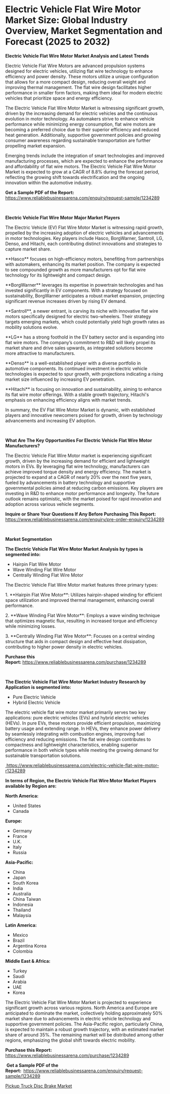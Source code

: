 <p><h1>Electric Vehicle Flat Wire Motor Market Size: Global Industry Overview, Market Segmentation and Forecast (2025 to 2032)</h1></p><p><strong>Electric Vehicle Flat Wire Motor Market Analysis and Latest Trends</strong></p>
<p><p>Electric Vehicle Flat Wire Motors are advanced propulsion systems designed for electric vehicles, utilizing flat wire technology to enhance efficiency and power density. These motors utilize a unique configuration that allows for a more compact design, reducing overall weight and improving thermal management. The flat wire design facilitates higher performance in smaller form factors, making them ideal for modern electric vehicles that prioritize space and energy efficiency.</p><p>The Electric Vehicle Flat Wire Motor Market is witnessing significant growth, driven by the increasing demand for electric vehicles and the continuous evolution in motor technology. As automakers strive to enhance vehicle performance while minimizing energy consumption, flat wire motors are becoming a preferred choice due to their superior efficiency and reduced heat generation. Additionally, supportive government policies and growing consumer awareness regarding sustainable transportation are further propelling market expansion.</p><p>Emerging trends include the integration of smart technologies and improved manufacturing processes, which are expected to enhance the performance and affordability of flat wire motors. The Electric Vehicle Flat Wire Motor Market is expected to grow at a CAGR of 8.8% during the forecast period, reflecting the growing shift towards electrification and the ongoing innovation within the automotive industry.</p></p>
<p><strong>Get a Sample PDF of the Report:&nbsp;</strong> <a href="https://www.reliablebusinessarena.com/enquiry/request-sample/1234289?utm_campaign=2639&utm_medium=2&utm_source=Github&utm_content=ia&utm_term=31032025&utm_id=electric-vehicle-flat-wire-motor">https://www.reliablebusinessarena.com/enquiry/request-sample/1234289</a></p>
<p>&nbsp;</p>
<p><strong>Electric Vehicle Flat Wire Motor Major Market Players</strong></p>
<p><p>The Electric Vehicle (EV) Flat Wire Motor Market is witnessing rapid growth, propelled by the increasing adoption of electric vehicles and advancements in motor technologies. Key players include Hasco, BorgWarner, Santroll, LG, Denso, and Hitachi, each contributing distinct innovations and strategies to capture market share.</p><p>**Hasco** focuses on high-efficiency motors, benefiting from partnerships with automakers, enhancing its market position. The company is expected to see compounded growth as more manufacturers opt for flat wire technology for its lightweight and compact design.</p><p>**BorgWarner** leverages its expertise in powertrain technologies and has invested significantly in EV components. With a strategy focused on sustainability, BorgWarner anticipates a robust market expansion, projecting significant revenue increases driven by rising EV demand.</p><p>**Santroll**, a newer entrant, is carving its niche with innovative flat wire motors specifically designed for electric two-wheelers. Their strategy targets emerging markets, which could potentially yield high growth rates as mobility solutions evolve.</p><p>**LG** has a strong foothold in the EV battery sector and is expanding into flat wire motors. The company’s commitment to R&D will likely propel its market share and drive sales upwards, as integrated solutions become more attractive to manufacturers.</p><p>**Denso** is a well-established player with a diverse portfolio in automotive components. Its continued investment in electric vehicle technologies is expected to spur growth, with projections indicating a rising market size influenced by increasing EV penetration.</p><p>**Hitachi** is focusing on innovation and sustainability, aiming to enhance its flat wire motor offerings. With a stable growth trajectory, Hitachi's emphasis on enhancing efficiency aligns with market trends.</p><p>In summary, the EV Flat Wire Motor Market is dynamic, with established players and innovative newcomers poised for growth, driven by technology advancements and increasing EV adoption.</p></p>
<p>&nbsp;</p>
<p><strong>What Are The Key Opportunities For Electric Vehicle Flat Wire Motor Manufacturers?</strong></p>
<p><p>The Electric Vehicle Flat Wire Motor market is experiencing significant growth, driven by the increasing demand for efficient and lightweight motors in EVs. By leveraging flat wire technology, manufacturers can achieve improved torque density and energy efficiency. The market is projected to expand at a CAGR of nearly 20% over the next five years, fueled by advancements in battery technology and supportive governmental policies aimed at reducing carbon emissions. Key players are investing in R&D to enhance motor performance and longevity. The future outlook remains optimistic, with the market poised for rapid innovation and adoption across various vehicle segments.</p></p>
<p><strong>Inquire or Share Your Questions If Any Before Purchasing This Report:</strong> <a href="https://www.reliablebusinessarena.com/enquiry/pre-order-enquiry/1234289?utm_campaign=2639&utm_medium=2&utm_source=Github&utm_content=ia&utm_term=31032025&utm_id=electric-vehicle-flat-wire-motor">https://www.reliablebusinessarena.com/enquiry/pre-order-enquiry/1234289</a></p>
<p>&nbsp;</p>
<p><strong>Market Segmentation</strong></p>
<p><strong>The Electric Vehicle Flat Wire Motor Market Analysis by types is segmented into:</strong></p>
<p><ul><li>Hairpin Flat Wire Motor</li><li>Wave Winding Flat Wire Motor</li><li>Centrally Winding Flat Wire Motor</li></ul></p>
<p><p>The Electric Vehicle Flat Wire Motor market features three primary types: </p><p>1. **Hairpin Flat Wire Motor**: Utilizes hairpin-shaped winding for efficient space utilization and improved thermal management, enhancing overall performance. </p><p>2. **Wave Winding Flat Wire Motor**: Employs a wave winding technique that optimizes magnetic flux, resulting in increased torque and efficiency while minimizing losses.</p><p>3. **Centrally Winding Flat Wire Motor**: Focuses on a central winding structure that aids in compact design and effective heat dissipation, contributing to higher power density in electric vehicles.</p></p>
<p><strong>Purchase this Report:&nbsp;</strong><a href="https://www.reliablebusinessarena.com/purchase/1234289?utm_campaign=2639&utm_medium=2&utm_source=Github&utm_content=ia&utm_term=31032025&utm_id=electric-vehicle-flat-wire-motor">https://www.reliablebusinessarena.com/purchase/1234289</a></p>
<p>&nbsp;</p>
<p><strong>The Electric Vehicle Flat Wire Motor Market Industry Research by Application is segmented into:</strong></p>
<p><ul><li>Pure Electric Vehicle</li><li>Hybrid Electric Vehicle</li></ul></p>
<p><p>The electric vehicle flat wire motor market primarily serves two key applications: pure electric vehicles (EVs) and hybrid electric vehicles (HEVs). In pure EVs, these motors provide efficient propulsion, maximizing battery usage and extending range. In HEVs, they enhance power delivery by seamlessly integrating with combustion engines, improving fuel efficiency and reducing emissions. The flat wire design contributes to compactness and lightweight characteristics, enabling superior performance in both vehicle types while meeting the growing demand for sustainable transportation solutions.</p></p>
<p><a href="https://www.reliablebusinessarena.com/electric-vehicle-flat-wire-motor-r1234289?utm_campaign=2639&utm_medium=2&utm_source=Github&utm_content=ia&utm_term=31032025&utm_id=electric-vehicle-flat-wire-motor">&nbsp;https://www.reliablebusinessarena.com/electric-vehicle-flat-wire-motor-r1234289</a></p>
<p><strong>In terms of Region, the Electric Vehicle Flat Wire Motor Market Players available by Region are:</strong></p>
<p>
    <p> <strong> North America: </strong>
        <ul>
            <li>United States</li>
            <li>Canada</li>
        </ul>
        </p> 
    <p> <strong> Europe: </strong>
        <ul>
            <li>Germany</li>
            <li>France</li>
            <li>U.K.</li>
            <li>Italy</li>
            <li>Russia</li>
        </ul>
        </p> 
    <p> <strong> Asia-Pacific: </strong>
        <ul>
            <li>China</li>
            <li>Japan</li>
            <li>South Korea</li>
            <li>India</li>
            <li>Australia</li>
            <li>China Taiwan</li>
            <li>Indonesia</li>
            <li>Thailand</li>
            <li>Malaysia</li>
        </ul>
        </p> 
    <p> <strong> Latin America: </strong>
        <ul>
            <li>Mexico</li>
            <li>Brazil</li>
            <li>Argentina Korea</li>
            <li>Colombia</li>
        </ul>
        </p> 
    <p> <strong> Middle East & Africa: </strong>
        <ul>
            <li>Turkey</li>
            <li>Saudi</li>
            <li>Arabia</li>
            <li>UAE</li>
            <li>Korea</li>
        </ul>
    </p>
    </p>
<p><p>The Electric Vehicle Flat Wire Motor Market is projected to experience significant growth across various regions. North America and Europe are anticipated to dominate the market, collectively holding approximately 50% market share due to advancements in electric vehicle technology and supportive government policies. The Asia-Pacific region, particularly China, is expected to maintain a robust growth trajectory, with an estimated market share of around 35%. The remaining market will be distributed among other regions, emphasizing the global shift towards electric mobility.</p></p>
<p><strong>Purchase this Report: </strong><a href="https://www.reliablebusinessarena.com/purchase/1234289?utm_campaign=2639&utm_medium=2&utm_source=Github&utm_content=ia&utm_term=31032025&utm_id=electric-vehicle-flat-wire-motor">https://www.reliablebusinessarena.com/purchase/1234289</a></p>
<p>&nbsp;<strong>Get a Sample PDF of the Report:&nbsp;&nbsp;</strong><a href="https://www.reliablebusinessarena.com/enquiry/request-sample/1234289?utm_campaign=2639&utm_medium=2&utm_source=Github&utm_content=ia&utm_term=31032025&utm_id=electric-vehicle-flat-wire-motor">https://www.reliablebusinessarena.com/enquiry/request-sample/1234289</a></p>
<p><strong></strong></p>
<p><p><a href="https://github.com/hartsockdonnette82/Market-Research-Report-List-1/blob/main/pickup-truck-disc-brake-market.md?utm_campaign=2639&utm_medium=2&utm_source=Github&utm_content=ia&utm_term=31032025&utm_id=electric-vehicle-flat-wire-motor">Pickup Truck Disc Brake Market</a></p></p>